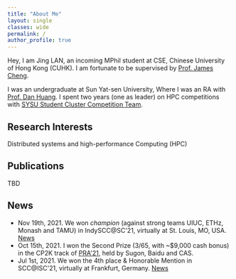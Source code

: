 ```yaml
---
title: "About Me"
layout: single
classes: wide
permalink: /
author_profile: true
---
```


Hey, I am Jing LAN, an incoming MPhil student at CSE, Chinese University of Hong Kong (CUHK). I am fortunate to be supervised by [Prof. James Cheng](https://www.cse.cuhk.edu.hk/~jcheng/). 

I was an undergraduate at Sun Yat-sen University, Where I was an RA with [Prof. Dan Huang](https://scholar.google.com/citations?hl=en&user=Bo6PwnQAAAAJ&view_op=list_works&sortby=pubdate). I spent two years (one as leader) on HPC competitions with [SYSU Student Cluster Competition Team](https://scc.sysu.tech/).

## Research Interests

Distributed systems and high-performance Computing (HPC)

## Publications

TBD

## News

* Nov 19th, 2021. We won *champion* (against strong teams UIUC, ETHz, Monash and TAMU) in IndySCC@SC'21, virtually at St. Louis, MO, USA. [News](https://twitter.com/Supercomputing/status/1461712128180690951)
* Oct 15th, 2021. I won the Second Prize (3/65, with ~$9,000 cash bonus) in the CP2K track of [PRA'21](https://cas-pra.sugon.com/sugon/index2.html), held by Sugon, Baidu and CAS.
* Jul 1st, 2021. We won the 4th place & Honorable Mention in SCC@ISC'21, virtually at Frankfurt, Germany. [News](https://www.hpcadvisorycouncil.com/events/student-cluster-competition/index.php)